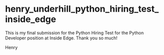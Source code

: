 # henry_underhill_python_hiring_test_inside_edge

This is my final submission for the Python Hiring Test for the Python Developer position at Inside Edge. Thank you so much!

Henry
